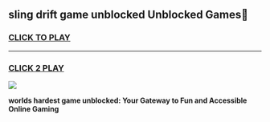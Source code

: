 
## sling drift game unblocked Unblocked Games👋
<h3>
<a href="https://premium.freeplayer.one?title=sling_drift_game_unblocked&ref=16F">CLICK TO PLAY</a></h3>
<hr>

<h3>
<a href="https://premium.freeplayer.one?title=sling_drift_game_unblocked&ref=16F">CLICK 2 PLAY</a>
  
</h3>

<a href="https://premium.freeplayer.one?title=sling_drift_game_unblocked&ref=16F/"><img src="https://clearcache.store/games.png"></a>


**worlds hardest game unblocked: Your Gateway to Fun and Accessible Online Gaming**
